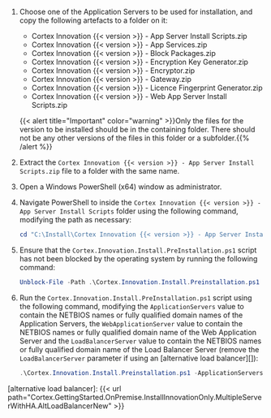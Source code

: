 1. Choose one of the Application Servers to be used for installation, and copy the following artefacts to a folder on it:
   * Cortex Innovation {{< version >}} - App Server Install Scripts.zip
   * Cortex Innovation {{< version >}} - App Services.zip
   * Cortex Innovation {{< version >}} - Block Packages.zip
   * Cortex Innovation {{< version >}} - Encryption Key Generator.zip
   * Cortex Innovation {{< version >}} - Encryptor.zip
   * Cortex Innovation {{< version >}} - Gateway.zip
   * Cortex Innovation {{< version >}} - Licence Fingerprint Generator.zip
   * Cortex Innovation {{< version >}} - Web App Server Install Scripts.zip

    {{< alert title="Important" color="warning" >}}Only the files for the version to be installed should be in the containing folder. There should not be any other versions of the files in this folder or a subfolder.{{% /alert %}}

1. Extract the `Cortex Innovation {{< version >}} - App Server Install Scripts.zip` file to a folder with the same name.
1. Open a Windows PowerShell (x64) window as administrator.
1. Navigate PowerShell to inside the `Cortex Innovation {{< version >}} - App Server Install Scripts` folder using the following command, modifying the path as necessary:

    ```powershell
    cd "C:\Install\Cortex Innovation {{< version >}} - App Server Install Scripts"
    ```

1. Ensure that the `Cortex.Innovation.Install.PreInstallation.ps1` script has not been blocked by the operating system by running the following command:

    ```powershell
    Unblock-File -Path .\Cortex.Innovation.Install.Preinstallation.ps1
    ```

1. Run the `Cortex.Innovation.Install.PreInstallation.ps1` script using the following command, modifying the `ApplicationServers` value to contain the NETBIOS names or fully qualified domain names of the Application Servers, the `WebApplicationServer` value to contain the NETBIOS names or fully qualified domain name of the Web Application Server and the  `LoadBalancerServer` value to contain the NETBIOS names or fully qualified domain name of the Load Balancer Server (remove the `LoadBalancerServer` parameter if using an [alternative load balancer][]):

    ```powershell
    .\Cortex.Innovation.Install.Preinstallation.ps1 -ApplicationServers @("app-server1", "app-server2", "app-server3") -WebApplicationServer "webapp-server" -LoadBalancerServer "lb-server"
    ```

[alternative load balancer]: {{< url path="Cortex.GettingStarted.OnPremise.InstallInnovationOnly.MultipleServerWithHA.AltLoadBalancerNew" >}}
